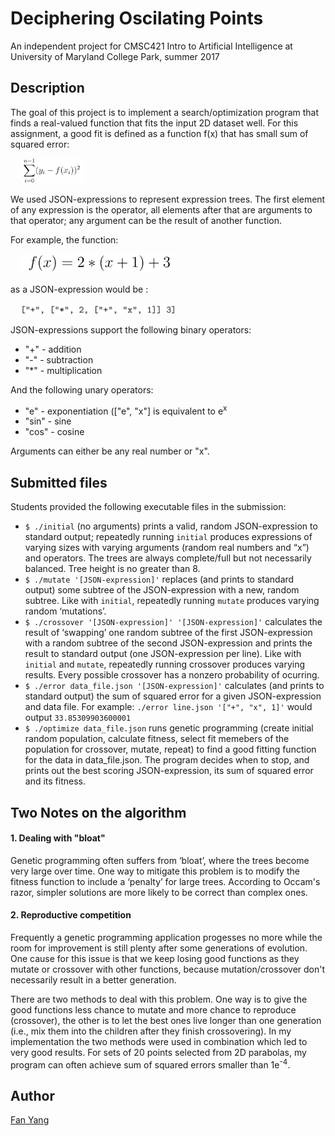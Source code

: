 # Deciphering Oscilating Points
An independent project for CMSC421 Intro to Artificial Intelligence at University of Maryland College Park, summer 2017

## Description

The goal of this project is to implement a search/optimization program that finds a real-valued function that fits the input 2D dataset well. For this assignment, a good fit is defined as a function f(x) that has small sum of squared error:

&nbsp;&nbsp;&nbsp;&nbsp;<img src="figs/2.png" alt="error" width="100">

We used JSON-expressions to represent expression trees. The first element of any expression is the operator, all elements after that are arguments to that operator; any argument can be the result of another function.

For example, the function:

&nbsp;&nbsp;&nbsp;&nbsp;<img src="figs/1.png" alt="function" width="250">

as a JSON-expression would be :

&nbsp;&nbsp;&nbsp;&nbsp;<img src="figs/3.png" alt="JSON-expression" width="250">

JSON-expressions support the following binary operators:
- "+" - addition
- "-" - subtraction
- "*" - multiplication

And the following unary operators:
- "e" - exponentiation (["e", "x"] is equivalent to e<sup>x</sup>
- "sin" - sine
- "cos" - cosine

Arguments can either be any real number or "x".

## Submitted files
Students provided the following executable files in the submission:
- `$ ./initial` (no arguments) prints a valid, random JSON-expression to standard output; repeatedly running `initial` produces 
expressions of varying sizes with varying arguments (random real numbers and “x”) and operators. The trees are always complete/full 
but not necessarily balanced. Tree height is no greater than 8.
- `$ ./mutate '[JSON-expression]'` replaces (and prints to standard output) some subtree of the JSON-expression with a new, random
subtree. Like with `initial`, repeatedly running `mutate` produces varying random ‘mutations’.
- `$ ./crossover '[JSON-expression]' '[JSON-expression]'` calculates the result of ‘swapping’ one random subtree of the first 
JSON-expression with a random subtree of the second JSON-expression and prints the result to standard output (one JSON-expression
per line). Like with `initial` and `mutate`, repeatedly running crossover produces varying results. Every possible crossover has
a nonzero probability of ocurring.
- `$ ./error data_file.json '[JSON-expression]'` calculates (and prints to standard output) the sum of squared error for a given
JSON-expression and data file. For example: `./error line.json '["+", "x", 1]'` would output `33.85309903600001`
- `$ ./optimize data_file.json` runs genetic programming (create initial random population, calculate fitness, select fit memebers
of the population for crossover, mutate, repeat) to find a good fitting function for the data in data_file.json. The program decides
when to stop, and prints out the best scoring JSON-expression, its sum of squared error and its fitness.

## Two Notes on the algorithm
#### 1. Dealing with "bloat"
Genetic programming often suffers from ‘bloat’, where the trees become very large over time. One way to mitigate this problem is to 
modify the fitness function to include a ‘penalty’ for large trees. According to Occam's razor, simpler solutions are more likely 
to be correct than complex ones.

#### 2. Reproductive competition
Frequently a genetic programming application progesses no more while the room for improvement is still plenty after some generations 
of evolution. One cause for this issue is that we keep losing good functions as they mutate or crossover with other functions, because 
mutation/crossover don't necessarily result in a better generation. 

There are two methods to deal with this problem. One way is to give the good functions less chance to mutate and more chance to 
reproduce (crossover), the other is to let the best ones live longer than one generation (i.e., mix them into the children 
after they finish crossovering). In my implementation the two methods were used in combination which led to very good results. For 
sets of 20 points selected from 2D parabolas, my program can often achieve sum of squared errors smaller than 1e<sup>-4</sup>.

## Author
[Fan Yang](mailto:fyang3@umd.edu) 
